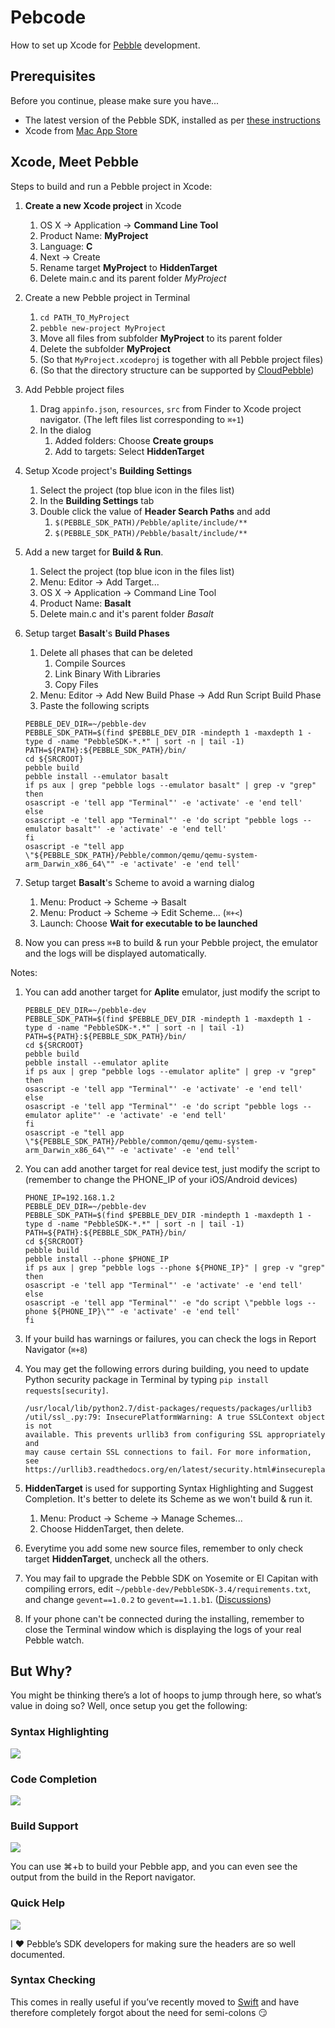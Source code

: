 # Pebcode
How to set up Xcode for [Pebble](https://getpebble.com) development.

## Prerequisites
Before you continue, please make sure you have...

* The latest version of the Pebble SDK, installed as per [these instructions](http://developer.getpebble.com/sdk/install/mac)
* Xcode from [Mac App Store](https://itunes.apple.com/gb/app/xcode/id497799835?mt=12)

## Xcode, Meet Pebble

Steps to build and run a Pebble project in Xcode:

1. **Create a new Xcode project** in Xcode
	1. OS X -> Application -> **Command Line Tool**
	2. Product Name: **MyProject**
	3. Language: **C**
	3. Next -> Create
	4. Rename target **MyProject** to **HiddenTarget**
	5. Delete main.c and its parent folder *MyProject*
2. Create a new Pebble project in Terminal
	1. `cd PATH_TO_MyProject`
	2. `pebble new-project MyProject`
	3. Move all files from subfolder **MyProject** to its parent folder
	4. Delete the subfolder **MyProject**
	5. (So that `MyProject.xcodeproj` is together with all Pebble project files)
	6. (So that the directory	structure can be supported by [CloudPebble](cloudpebble.net))
3. Add Pebble project files
	1. Drag `appinfo.json`, `resources`, `src` from Finder to Xcode project navigator. (The left files list corresponding to `⌘+1`)
	2. In the dialog
		1. Added folders: Choose **Create groups**
		2. Add to targets: Select **HiddenTarget**
4. Setup Xcode project's **Building Settings**
	1. Select the project (top blue icon in the files list)
	2. In the **Building Settings** tab
	3. Double click the value of **Header Search Paths** and add
		1. `$(PEBBLE_SDK_PATH)/Pebble/aplite/include/**`
		2. `$(PEBBLE_SDK_PATH)/Pebble/basalt/include/**`
5. Add a new target for **Build & Run**.
	1. Select the project (top blue icon in the files list)
	2. Menu: Editor -> Add Target...
	3. OS X -> Application -> Command Line Tool
	4. Product Name: **Basalt**
	5. Delete main.c and it's parent folder *Basalt*
6. Setup target **Basalt**'s **Build Phases**
	1. Delete all phases that can be deleted
		1. Compile Sources
		2. Link Binary With Libraries
		3. Copy Files
	2. Menu: Editor -> Add New Build Phase -> Add Run Script Build Phase
	3. Paste the following scripts

	```
	PEBBLE_DEV_DIR=~/pebble-dev
	PEBBLE_SDK_PATH=$(find $PEBBLE_DEV_DIR -mindepth 1 -maxdepth 1 -type d -name "PebbleSDK-*.*" | sort -n | tail -1)
	PATH=${PATH}:${PEBBLE_SDK_PATH}/bin/
	cd ${SRCROOT}
	pebble build
	pebble install --emulator basalt
	if ps aux | grep "pebble logs --emulator basalt" | grep -v "grep"
	then
	osascript -e 'tell app "Terminal"' -e 'activate' -e 'end tell'
	else
	osascript -e 'tell app "Terminal"' -e 'do script "pebble logs --emulator basalt"' -e 'activate' -e 'end tell'
	fi
	osascript -e "tell app \"${PEBBLE_SDK_PATH}/Pebble/common/qemu/qemu-system-arm_Darwin_x86_64\"" -e 'activate' -e 'end tell'
	```
7. Setup target **Basalt**'s Scheme to avoid a warning dialog
	1. Menu: Product -> Scheme -> Basalt
	2. Menu: Product -> Scheme -> Edit Scheme... (`⌘+<`)
	3. Launch: Choose **Wait for executable to be launched**

8. Now you can press `⌘+B` to build & run your Pebble project, the emulator and the logs will be displayed automatically.

Notes:

1. You can add another target for **Aplite** emulator, just modify the script to

	```
	PEBBLE_DEV_DIR=~/pebble-dev
	PEBBLE_SDK_PATH=$(find $PEBBLE_DEV_DIR -mindepth 1 -maxdepth 1 -type d -name "PebbleSDK-*.*" | sort -n | tail -1)
	PATH=${PATH}:${PEBBLE_SDK_PATH}/bin/
	cd ${SRCROOT}
	pebble build
	pebble install --emulator aplite
	if ps aux | grep "pebble logs --emulator aplite" | grep -v "grep"
	then
	osascript -e 'tell app "Terminal"' -e 'activate' -e 'end tell'
	else
	osascript -e 'tell app "Terminal"' -e 'do script "pebble logs --emulator aplite"' -e 'activate' -e 'end tell'
	fi
	osascript -e "tell app \"${PEBBLE_SDK_PATH}/Pebble/common/qemu/qemu-system-arm_Darwin_x86_64\"" -e 'activate' -e 'end tell'
	```
2. You can add another target for real device test, just modify the script to (remember to change the PHONE_IP of your iOS/Android devices)

	```
	PHONE_IP=192.168.1.2
	PEBBLE_DEV_DIR=~/pebble-dev
	PEBBLE_SDK_PATH=$(find $PEBBLE_DEV_DIR -mindepth 1 -maxdepth 1 -type d -name "PebbleSDK-*.*" | sort -n | tail -1)
	PATH=${PATH}:${PEBBLE_SDK_PATH}/bin/
	cd ${SRCROOT}
	pebble build
	pebble install --phone $PHONE_IP
	if ps aux | grep "pebble logs --phone ${PHONE_IP}" | grep -v "grep"
	then
	osascript -e 'tell app "Terminal"' -e 'activate' -e 'end tell'
	else
	osascript -e 'tell app "Terminal"' -e "do script \"pebble logs --phone ${PHONE_IP}\"" -e 'activate' -e 'end tell'
	fi
	```
3. If your build has warnings or failures, you can check the logs in Report Navigator (`⌘+8`)

4. You may get the following errors during building, you need to update Python security package in Terminal by typing `pip install requests[security]`.

	```
	/usr/local/lib/python2.7/dist-packages/requests/packages/urllib3
	/util/ssl_.py:79: InsecurePlatformWarning: A true SSLContext object is not
	available. This prevents urllib3 from configuring SSL appropriately and 
	may cause certain SSL connections to fail. For more information, see 
	https://urllib3.readthedocs.org/en/latest/security.html#insecureplatformwarning.
	``` 
5. **HiddenTarget** is used for supporting Syntax Highlighting and Suggest Completion. It's better to delete its Scheme as we won't build & run it.
	1. Menu: Product -> Scheme -> Manage Schemes...
	2. Choose HiddenTarget, then delete.
6. Everytime you add some new source files, remember to only check target **HiddenTarget**, uncheck all the others.
7. You may fail to upgrade the Pebble SDK on Yosemite or El Capitan with compiling errors, edit `~/pebble-dev/PebbleSDK-3.4/requirements.txt`, and change `gevent==1.0.2` to `gevent==1.1.b1`. ([Discussions](https://github.com/pebble/homebrew-pebble-sdk/issues/18))
8. If your phone can't be connected during the installing, remember to close the Terminal window which is displaying the logs of your real Pebble watch.

## But Why?

You might be thinking there’s a lot of hoops to jump through here, so what’s value in doing so? Well, once setup you get the following:

### Syntax Highlighting

![](Images/17.png)

### Code Completion

![](Images/18.png)

### Build Support

![](Images/19.png)

You can use ⌘+b to build your Pebble app, and you can even see the output from the build in the Report navigator.

### Quick Help

![](Images/20.png)

I :heart: Pebble’s SDK developers for making sure the headers are so well documented.

### Syntax Checking

This comes in really useful if you’ve recently moved to [Swift](https://developer.apple.com/swift/) and have therefore completely forgot about the need for semi-colons :smirk:

